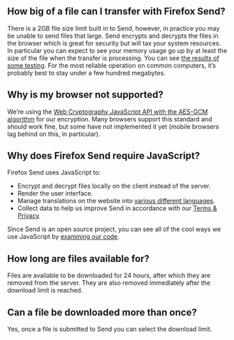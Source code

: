 ## How big of a file can I transfer with Firefox Send?

There is a 2GB file size limit built in to Send, however, in practice you may
be unable to send files that large.  Send encrypts and decrypts the files in
the browser which is great for security but will tax your system resources.  In
particular you can expect to see your memory usage go up by at least the size
of the file when the transfer is processing.  You can see [the results of some
testing](https://github.com/mozilla/send/issues/170#issuecomment-314107793).
For the most reliable operation on common computers, it’s probably best to stay
under a few hundred megabytes.

## Why is my browser not supported?

We’re using the [Web Cryptography JavaScript API with the AES-GCM
algorithm](https://www.w3.org/TR/WebCryptoAPI/#aes-gcm) for our encryption.
Many browsers support this standard and should work fine, but some have not
implemented it yet (mobile browsers lag behind on this, in
particular).

## Why does Firefox Send require JavaScript?

Firefox Send uses JavaScript to:

- Encrypt and decrypt files locally on the client instead of the server.
- Render the user interface.
- Manage translations on the website into [various different languages](https://github.com/mozilla/send#localization).
- Collect data to help us improve Send in accordance with our [Terms & Privacy](https://send.firefox.com/legal).

Since Send is an open source project, you can see all of the cool ways we use JavaScript by [examining our code](https://github.com/mozilla/send/).

## How long are files available for?

Files are available to be downloaded for 24 hours, after which they are removed
from the server. They are also removed immediately after the download limit is reached.

## Can a file be downloaded more than once?

Yes, once a file is submitted to Send you can select the download limit.
